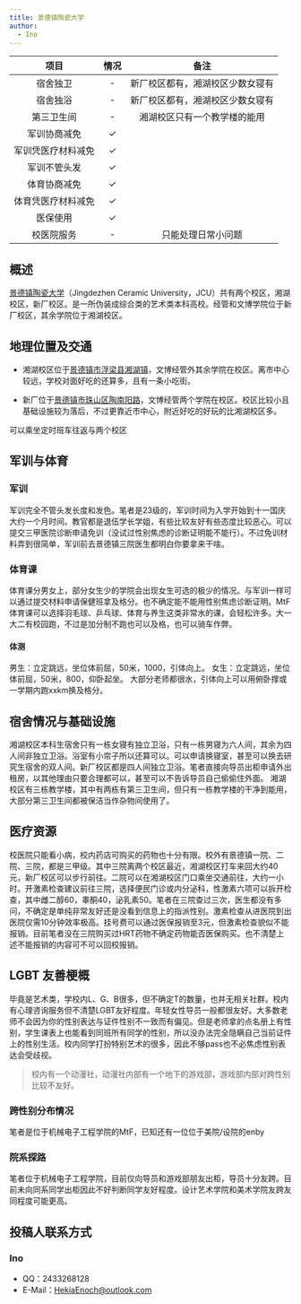 ```yaml
---
title: 景德镇陶瓷大学
author:
  - Ino
---
```


|        项目        | 情况 |     备注     |
| :----------------: | :--: | :----------: |
|      宿舍独卫      |  -   |  新厂校区都有，湘湖校区少数女寝有  |
|      宿舍独浴      |  -   |  新厂校区都有，湘湖校区少数女寝有  |
|     第三卫生间     |  -   |  湘湖校区只有一个教学楼的能用  |
|    军训协商减免    |  ✓   |              |
| 军训凭医疗材料减免 |  ✓   |              |
|    军训不管头发    |  ✓   |              |
|    体育协商减免    |  ✓   |              |
| 体育凭医疗材料减免 |  ✓   |              |
|      医保使用      |  ✓   |              |
|     校医院服务     |  -   | 只能处理日常小问题 |

## 概述

[景德镇陶瓷大学](https://www.jci.edu.cn/)（Jingdezhen Ceramic University，JCU）共有两个校区，湘湖校区，新厂校区。是一所伪装成综合类的艺术类本科高校。经管和文博学院位于新厂校区，其余学院位于湘湖校区。

## 地理位置及交通

- 湘湖校区位于[景德镇市浮梁县湘湖镇](https://surl.amap.com/uAL7x3r310m)，文博经管外其余学院在校区。离市中心较远，学校对面好吃的还算多，且有一条小吃街。

- 新厂位于[景德镇市珠山区陶南阳路](https://surl.amap.com/uEfxaUNLby1)，文博经管两个学院在校区。校区比较小且基础设施较为落后，不过更靠近市中心，附近好吃的好玩的比湘湖校区多。

可以乘坐定时班车往返与两个校区

## 军训与体育

### 军训

军训完全不管头发长度和发色。笔者是23级的，军训时间为入学开始到十一国庆大约一个月时间。教官都是退伍学长学姐，有些比较友好有些态度比较恶心。可以提交三甲医院诊断申请免训（没试过性别焦虑的诊断证明能不能行）。不过免训材料弄到很简单，军训前去景德镇三院医生都明白你要拿来干啥。

### 体育课

体育课分男女上，部分女生少的学院会出现女生可选的极少的情况。与军训一样可以通过提交材料申请保健班拿及格分。也不确定能不能用性别焦虑诊断证明。MtF体育课可以选择羽毛球、乒乓球、体育与养生这类非常水的课，会轻松许多。大一大二有校园跑，不过是加分制不跑也可以及格，也可以骑车作弊。

#### 体测

男生：立定跳远，坐位体前屈，50米，1000，引体向上。
女生：立定跳远，坐位体前屈，50米，800，仰卧起坐。
大部分老师都很水，引体向上可以用俯卧撑或一学期内跑xxkm换及格分。

## 宿舍情况与基础设施

湘湖校区本科生宿舍只有一栋女寝有独立卫浴，只有一栋男寝为六人间，其余为四人间非独立卫浴。浴室有小帘子所以还算可以。可以申请换寝室，甚至可以换去研究生宿舍的双人间。新厂校区都是四人间独立卫浴。笔者直接向导员出柜申请外出租房，以其他理由只要合理都可以，甚至可以不告诉导员自己偷偷住外面。
湘湖校区有三栋教学楼，其中有两栋有第三卫生间，但只有一栋教学楼的干净到能用，大部分第三卫生间都被保洁当作杂物间使用了。

## 医疗资源

校医院只能看小病，校内药店可购买的药物也十分有限。校外有景德镇一院、二院、三院，都是三甲级。其中三院离两个校区最近，湘湖校区打车来回大约40元，新厂校区可以步行前往。二院可以在湘湖校区门口乘坐交通前往，大约一小时。开激素检查建议前往三院，选择便民门诊或内分泌科，性激素六项可以拆开检查，其中雌二醇60，睾酮40，泌乳素50。笔者在三院查过三次，医生都没有多问，不确定是单纯非常友好还是没看到信息上的指派性别。激素检查从进医院到出医院仅需10分钟效率极高。挂号费可以通过医保报销至3元，但激素检查貌似不能报销。目前笔者没在三院购买过HRT药物不确定药物能否医保购买。也不清楚上述不能报销的内容可不可以回校报销。

## LGBT 友善梗概

毕竟是艺术类，学校内L、G、B很多，但不确定T的数量，也并无相关社群。校内有心理咨询服务但不清楚LGBT友好程度。年轻女性导员一般都很友好。大多数老师不会因为你的性别表达与证件性别不一致而有偏见。但是老师拿的点名册上有性别，学生课表上也能看到同班所有同学的性别，所以没办法完全隐瞒自己当前证件上的性别生活。校内同学打扮特别艺术的很多，因此不够pass也不必焦虑性别表达会受歧视。

> 校内有一个动漫社，动漫社内部有一个地下的游戏部，游戏部内部对跨性别比较不友好。

### 跨性别分布情况

笔者是位于机械电子工程学院的MtF，已知还有一位位于美院/设院的enby

### 院系探路

笔者位于机械电子工程学院，目前仅向导员和游戏部朋友出柜，导员十分友跨。目前未向同系同学出柜因此不好判断同学友好程度。设计艺术学院和美术学院友跨友同程度可能更高。

## 投稿人联系方式

### Ino

- QQ：2433268128
- E-Mail：<HekiaEnoch@outlook.com>
